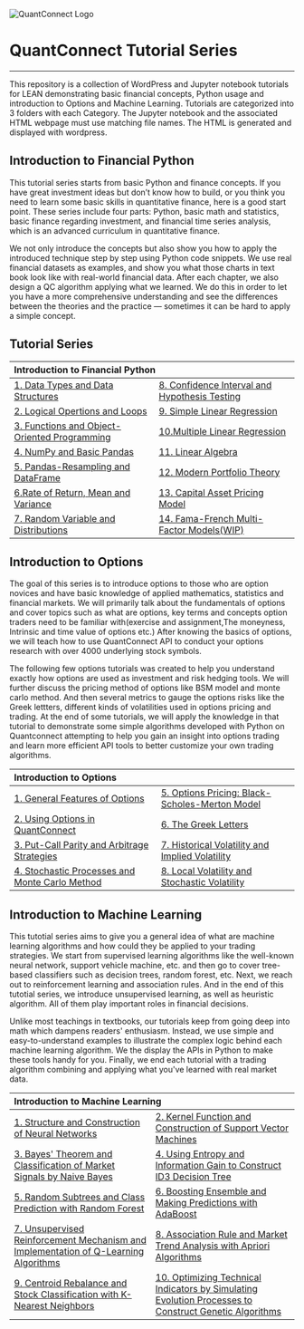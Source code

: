 ﻿![QuantConnect Logo](https://cdn.quantconnect.com/web/i/logo-small.png)
# QuantConnect Tutorial Series
----------

This repository is a collection of WordPress and Jupyter notebook tutorials for LEAN demonstrating basic financial concepts, Python usage and introduction to Options and Machine Learning. Tutorials are categorized into 3 folders with each Category. The Jupyter notebook and the associated HTML webpage must use matching file names. The HTML is generated and displayed with wordpress.

## Introduction to Financial Python ##
This tutorial series starts from basic Python and finance concepts. If you have great investment ideas but don’t know how to build, or you think you need to learn some basic skills in quantitative finance, here is a good start point. These series include four parts: Python, basic math and statistics, basic finance regarding investment, and financial time series analysis, which is an advanced curriculum in quantitative finance.

We not only introduce the concepts but also show you how to apply the introduced technique step by step using Python code snippets. We use real financial datasets as examples, and show you what those charts in text book look like with real-world financial data. After each chapter, we also design a QC algorithm applying what we learned. We do this in order to let you have a more comprehensive understanding and see the differences between the theories and the practice — sometimes it can be hard to apply a simple concept.


## Tutorial Series ##

<table width="100%">
    <thead>
        <tr>
            <th colspan="2" align="left">Introduction to Financial Python</th>
        </tr>
    </thead>
    <tbody>
        <tr>
            <td> <a href="https://www.quantconnect.com/tutorials/introduction-python-data-types-data-structures/"> 1. Data Types and Data Structures </a> </td>
            <td> <a href="https://www.quantconnect.com/tutorials/introduction-python-confidence-interval-hypothesis-testing/"> 8. Confidence Interval and Hypothesis Testing </a> </td>
        </tr>
        <tr>
            <td> <a href="https://www.quantconnect.com/tutorials/introduction-python-logical-operation-loop/"> 2. Logical Opertions and Loops </a> </td>
            <td> <a href="https://www.quantconnect.com/tutorials/introduction-python-simple-linear-regression/">9. Simple Linear Regression </a> </td>
        </tr>
        <tr>
            <td> <a href="https://www.quantconnect.com/tutorials/introduction-python-functions-object-oriented-programming/"> 3. Functions and Object-Oriented Programming </a> </td>
            <td> <a href="https://www.quantconnect.com/tutorials/introduction-python-multiple-linear-regression-residual-analysis/"> 10.Multiple Linear Regression </a> </td>
        </tr>
        <tr>
            <td> <a href="https://www.quantconnect.com/tutorials/introduction-python-numpy-basic-pandas/"> 4. NumPy and Basic Pandas </a> </td>
            <td> <a href="https://www.quantconnect.com/tutorials/introduction-python-linear-algebra/"> 11. Linear Algebra </a> </td>
        </tr>
 <tr>
            <td> <a href="https://www.quantconnect.com/tutorials/introduction-python-pandas-resampling-dataframe/"> 5. Pandas-Resampling and DataFrame </a> </td>
            <td> <a href="https://www.quantconnect.com/tutorials/introduction-python-modern-portfolio-theory/"> 12. Modern Portfolio Theory </a> </td>
        </tr>
        
  <tr>
            <td> <a href="https://www.quantconnect.com/tutorials/introduction-python-rate-return-mean-variance/"> 6.Rate of Return, Mean and Variance </a> </td>
            <td> <a href="https://www.quantconnect.com/tutorials/capital-asset-pricing-model/">13. Capital Asset Pricing Model </a> </td>
        </tr>
        
 <tr>
            <td> <a href="https://www.quantconnect.com/tutorials/introduction-python-random-variable-distributions/
"> 7. Random Variable and Distributions </a> </td>
            <td> <a href="None"> 14. Fama-French Multi-Factor Models(WIP) </a> </td>
        </tr>
    </tbody>
</table>

## Introduction to Options ##
The goal of this series is to introduce options to those who are option novices and have basic knowledge of applied mathematics, statistics and financial markets. We will primarily talk about the fundamentals of options and cover topics such as what are options, key terms and concepts option traders need to be familiar with(exercise and assignment,The moneyness, Intrinsic and time value of options etc.) After knowing the basics of options, we will teach how to use QuantConnect API to conduct your options research with over 4000 underlying stock symbols.

The following few options tutorials was created to help you understand exactly how options are used as investment and risk hedging tools. We will further discuss the pricing method of options like BSM model and monte carlo method. And then several metrics to gauge the options risks like the Greek lettters, different kinds of volatilities used in options pricing and trading. At the end of some tutorials, we will apply the knowledge in that tutorial to demonstrate some simple algorithms developed with Python on Quantconnect attempting to help you gain an insight into options trading and learn more efficient API tools to better customize your own trading algorithms. 


<table width="100%">
    <thead>
        <tr>
            <th colspan="2" align="left">Introduction to Options</th>
        </tr>
    </thead>
    <tbody>
        <tr>
            <td> <a href="https://www.quantconnect.com/tutorials/introduction-options-general-features-options/"> 1. General Features of Options </a> </td>
            <td> <a href="https://www.quantconnect.com/tutorials/introduction-options-black-scholes-merton-model/"> 5. Options Pricing: Black-Scholes-Merton Model </a> </td>
        </tr>
        <tr>
            <td> <a href="https://www.quantconnect.com/tutorials/introduction-options-using-options-in-quantconnect/"> 2. Using Options in QuantConnect </a> </td>
            <td> <a href="https://www.quantconnect.com/tutorials/introduction-options-the-greek-letters/"> 6. The Greek Letters </a> </td>
        </tr>
        <tr>
            <td> <a href="https://www.quantconnect.com/tutorials/introduction-options-put-call-parity-and-arbitrage-strategies/"> 3. Put-Call Parity and Arbitrage Strategies </a> </td>
            <td> <a href="https://www.quantconnect.com/tutorials/introduction-options-historical-volatility-implied-volatility/"> 7. Historical Volatility and Implied Volatility </a> </td>
        </tr>
        <tr>
            <td> <a href="https://www.quantconnect.com/tutorials/introduction-options-stochastic-volatility/"> 4. Stochastic Processes and Monte Carlo Method </a> </td>
            <td> <a href="8"> 8. Local Volatility and Stochastic Volatility </a> </td>
        </tr>
    </tbody>
</table>



## Introduction to Machine Learning ##
This tutotial series aims to give you a general idea of what are machine learning algorithms and how could they be applied to your trading strategies. We start from supervised learning algorithms like the well-known neural network, support vehicle machine, etc. and then go to cover tree-based classifiers such as decision trees, random forest, etc. Next, we reach out to reinforcement learning and association rules. And in the end of this tutotial series, we introduce unsupervised learning, as well as heuristic algorithm. All of them play important roles in financial decisions.

Unlike most teachings in textbooks, our tutorials keep from going deep into math which dampens readers' enthusiasm. Instead, we use simple and easy-to-understand examples to illustrate the complex logic behind each machine learning algorithm. We the display the APIs in Python to make these tools handy for you. Finally, we end each tutorial with a trading algorithm combining and applying what you've learned with real market data.

<table width="100%">
    <thead>
        <tr>
            <th colspan="2" align="left">Introduction to Machine Learning</th>
        </tr>
    </thead>
    <tbody>
        <tr>
            <td> <a href=""> 1. Structure and Construction of Neural Networks</a> </td>
            <td> <a href=""> 2. Kernel Function and Construction of Support Vector Machines</a> </td>
        </tr>
        <tr>
            <td> <a href=""> 3. Bayes' Theorem and Classification of Market Signals by Naive Bayes</a> </td>
            <td> <a href=""> 4. Using Entropy and Information Gain to Construct ID3 Decision Tree</a> </td>
        </tr>
        <tr>
            <td> <a href=""> 5. Random Subtrees and Class Prediction with Random Forest</a> </td>
            <td> <a href=""> 6. Boosting Ensemble and Making Predictions with AdaBoost</a> </td>
        </tr>
        <tr>
            <td> <a href=""> 7. Unsupervised Reinforcement Mechanism and Implementation of Q-Learning Algorithms</a> </td>
            <td> <a href=""> 8. Association Rule and Market Trend Analysis with Apriori Algorithms</a> </td>
        </tr>
 <tr>
            <td> <a href=""> 9. Centroid Rebalance and Stock Classification with K-Nearest Neighbors</a> </td>
            <td> <a href=""> 10. Optimizing Technical Indicators by Simulating Evolution Processes to Construct Genetic Algorithms</a> </td>
        </tr>
    </tbody>
</table>


